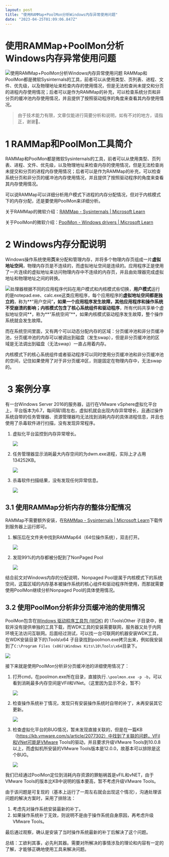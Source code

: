 ```yaml
---
layout: post
title: "使用RAMMap+PoolMon分析Windows内存异常使用问题"
date: "2023-04-25T01:09:06.847Z"
---
```

使用RAMMap+PoolMon分析Windows内存异常使用问题
=================================

![使用RAMMap+PoolMon分析Windows内存异常使用问题](https://img2023.cnblogs.com/blog/1974664/202304/1974664-20230425085001416-482124800.png) RAMMap和PoolMon都是微软Sysinternals的工具，前者可以从使用类型、页列表、进程、文件、优先级，以及物理地址来检查内存的使用情况，但是无法检查尚未提交和分页的进程内存使用情况；后者可以是作为RAMMap的补充，可以检查系统分页和非分页的缓冲池内存使用情况，并且提供了按照驱动程序的角度来查看其内存使用情况。

> 由于技术能力有限，文章仅能进行简要分析和说明，如有不对的地方，请指正，谢谢🙂。

1 RAMMap和PoolMon工具简介
====================

RAMMap和PoolMon都是微软Sysinternals的工具，前者可以从使用类型、页列表、进程、文件、优先级，以及物理地址来检查内存的使用情况，但是无法检查尚未提交和分页的进程内存使用情况；后者可以是作为RAMMap的补充，可以检查系统分页和非分页的缓冲池内存使用情况，并且提供了按照驱动程序的角度来查看其内存使用情况。

可以说RAMMap可以详细分析用户模式下进程的内存分配情况，但对于内核模式下的内存分配，还是要使用PoolMon来详细分析。

关于RAMMap的微软介绍：[RAMMap - Sysinternals | Microsoft Learn](https://learn.microsoft.com/zh-cn/sysinternals/downloads/rammap)

关于PoolMon的微软介绍：[PoolMon - Windows drivers | Microsoft Learn](https://learn.microsoft.com/zh-cn/windows-hardware/drivers/devtest/poolmon)

2 Windows内存分配说明
===============

Windows操作系统使用**页**来分配和管理内存，并将多个物理内存页组成一片**虚拟地址空间**，物理内存页是不连续的，而虚拟地址空间是连续的。应用程序正是使用了一片连续的虚拟地址来访问物理内存中不连续的内存页，并且由处理器完成虚拟地址和物理地址之间的转换。

![](https://img2023.cnblogs.com/blog/1974664/202304/1974664-20230425084007344-797297718.png)处理器根据不同的应用程序代码在用户模式和内核模式些切换，**用户模式**运行的是notepad.exe、calc.exe这类应用程序，每个应用程序的**虚拟地址空间都是独立的**，称为**“用户空间”**，如果一个应用程序发生故障，其他应用程序和操作系统不受崩溃的影响；**内核模式**包含了核心系统组件和驱动程序**，所有代码共享单个虚拟地址空间**，称为**“系统空间”**，如果内核模式驱动程序发生故障，整个操作系统就会发生故障。

而在系统空间里面，又有两个可以动态分配内存的区域：分页缓冲池和非分页缓冲池，分页缓冲池的内存可以被调出到磁盘（发生swap），但是非分页缓冲池的区域是无法调出到磁盘（无法swap）一直占用着内存。

内核模式下的核心系统组件或者驱动程序可以同时使用分页缓冲池和非分页缓冲池的空间，记住如果使用了对于非分页缓冲区，则是固定在物理内存中，无法swap的。

 3 案例分享
=======

有一台Windows Server 2016的服务器，运行在VMware vSphere虚拟化平台上，平台版本为6.7，每间隔1周左右，虚拟机就会出现内存异常增长，且通过操作系统自带的任务管理器、资源管理器均无法找到消耗内存的具体进程信息，并且也使用了杀毒软件进行扫描，没有发现异常程序。

1.  虚拟化平台监控到内存异常增长。
    
    ![](https://img2023.cnblogs.com/blog/1974664/202304/1974664-20230425084136388-1651672006.png)
    
2.  任务管理器显示消耗最大内存空间的为dwm.exe进程，实际上才占用134252KB。
    
    ![](https://img2023.cnblogs.com/blog/1974664/202304/1974664-20230425084203979-114756529.png)
    
3.  杀毒软件扫描结果，没有发现任何异常信息。
    
    ![](https://img2023.cnblogs.com/blog/1974664/202304/1974664-20230425084226046-1628931603.png)
    

3.1 使用RAMMap分析内存的整体分配情况
-----------------------

RAMMap不需要额外安装，在[RAMMap - Sysinternals | Microsoft Learn](https://learn.microsoft.com/zh-cn/sysinternals/downloads/rammap)下载传到服务器上运行即可。

1.  解压后在文件夹中找到RAMMap64（64位操作系统），双击打开。  
    
    ![](https://img2023.cnblogs.com/blog/1974664/202304/1974664-20230425084313863-1647012139.png)
    
2.  发现99%的内存都被分配到了NonPaged Pool
    
    ![](https://img2023.cnblogs.com/blog/1974664/202304/1974664-20230425084324341-1413080070.png)
    

结合前文对Windows内存的分配说明，Nonpaged Pool是属于内核模式下的系统空间，这篇区域的内存基本被操作系统的核心组件和驱动程序所使用，而那就需要使用PoolMon继续分析Nonpaged Pool的具体使用情况。

3.2 使用PoolMon分析非分页缓冲池的使用情况
--------------------------

PoolMon包含在[Windows 驱动程序工具包 (WDK)](https://learn.microsoft.com/zh-cn/windows-hardware/drivers/download-the-wdk) 的 \\Tools\\Other 子目录中，微软并没有提供单独的工具下载，而WDK工具的安装需要联网，服务器又处于内网环境无法访问互联网。后面经过测试，可以找一台可联网的机器安装WDK工具，在WDK安装目录下的\\Tools\\x64 子目录找到poolmon.exe拷贝出来，例如我安装到了`C:\Program Files (x86)\Windows Kits\10\Tools\x64`目录下。

![](https://img2023.cnblogs.com/blog/1974664/202304/1974664-20230425084343549-1597534710.png)

接下来就是使用PoolMon分析非分页缓冲池的详细使用情况了：

1.  打开cmd，在poolmon.exe所在目录，直接执行`.\poolmon.exe -p -b`，可以看到消耗最多内存空间是VFil和VNet。（这里因为显示不全，暂不）
    
    ![](https://img2023.cnblogs.com/blog/1974664/202304/1974664-20230425084403974-1795272751.png)
    
2.  检查操作系统补丁情况，发现只有安装操作系统时自带的补丁，未再安装其它更新。
    
    ![](https://img2023.cnblogs.com/blog/1974664/202304/1974664-20230425084418856-465599920.png)
    
3.  检查虚拟化平台的BUG情况，暂未发现直接关联的，但是在一篇KB（https://kb.vmware.com/s/article/2077302）中找到了关联的问题，VFil和VNet可能是VMware Tools的驱动，并且要求升级VMware Tools到10.0.8以上，而虚拟机所安装的VMware Tools版本是12.0.0，故基本可以排除是这个BUG。
    
    ![](https://img2023.cnblogs.com/blog/1974664/202304/1974664-20230425084427467-406679559.png)
    

我们已经通过PoolMon定位到消耗内存资源的罪魁祸首是vFIL和vNET，由于VMware Tools的版本比KB中说明的版本要高，暂不考虑升级VMware Tools。

由于该问题是可复现的（基本上运行了一周左右就会出现这个情况），沟通处理该问题的解决方案时，采用了排除法：

1.  考虑先对操作系统安装最新的补丁。
2.  如果操作系统补丁无效，则说明不是由于操作系统自身原因，再考虑升级VMware Tools。

最后通过观察，确认是安装了当时操作系统最新的补丁后解决了这个问题。

总结：工欲利其事，必先利其器。需要对所解决的事情涉及的理论和内容有一定的了解，才能够正确地使用工具来解决问题。
